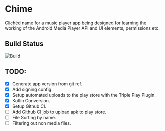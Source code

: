 # Chime
Clichéd name for a music player app being designed for learning the working of the Android Media Player API and UI elements, permissions etc.

## Build Status
![Build](https://github.com/Aky97567/Chime/workflows/Build/badge.svg)

## TODO:
- [X] Generate app version from git ref.
- [X] Add signing config.
- [X] Setup automated uploads to the play store with the Triple Play Plugin.
- [X] Kotlin Conversion.
- [X] Setup Github CI.
- [ ] Add Github CI job to upload apk to play store.
- [ ] File Sorting by name.
- [ ] Filtering out non media files.
